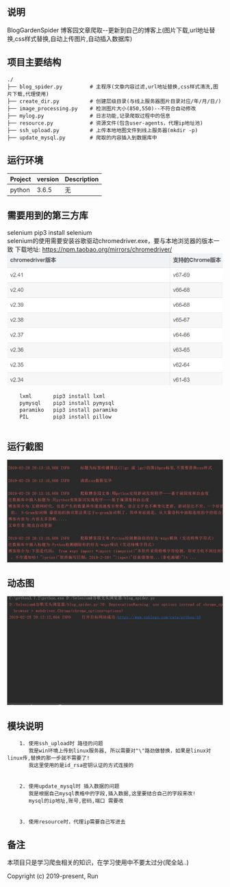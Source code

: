 ## 说明
BlogGardenSpider 
博客园文章爬取--更新到自己的博客上(图片下载,url地址替换,css样式替换,自动上传图片,自动插入数据库)

## 项目主要结构
```
./
├── blog_spider.py         # 主程序(文章内容过滤,url地址替换,css样式清洗,图片下载,代理使用)
├── create_dir.py          # 创建层级目录(与线上服务器图片目录对应/年/月/日/)
├── image_processing.py    # 检测图片大小(850,550)--不符合自动修改   
├── mylog.py               # 日志功能,记录爬取过程中的信息
├── resource.py            # 资源文件(包含user-agents，代理ip地址池)
├── ssh_upload.py          # 上传本地地图文件到线上服务器(mkdir -p)
├── update_mysql.py        # 爬取的内容插入到数据库中

```

## 运行环境
| Project | version | Description |
|---------|--------|-------------|
| python  | 3.6.5 | 无 |



## 需要用到的第三方库
selenium   pip3 install selenium   
selenium的使用需要安装谷歌驱动chromedriver.exe，要与本地浏览器的版本一致
下载地址: https://npm.taobao.org/mirrors/chromedriver/
![Image text](https://github.com/py3study/BlogGardenSpider/blob/master/%E5%9B%BE%E7%89%87%E5%8A%A0%E8%BD%BD/222.png)

```
	lxml       pip3 install lxml
	pymysql    pip3 install pymysql
	paramiko   pip3 install paramiko
	PIL        pip3 install pillow
	
```


## 运行截图
![Image text](https://github.com/py3study/BlogGardenSpider/blob/master/%E5%9B%BE%E7%89%87%E5%8A%A0%E8%BD%BD/111.png)


## 动态图
![Image text](https://github.com/py3study/BlogGardenSpider/blob/master/%E5%9B%BE%E7%89%87%E5%8A%A0%E8%BD%BD/blogspider.gif)




## 模块说明
```
	1. 使用ssh_upload时 路径的问题
	   我是win环境上传到linux服务器, 所以需要对"\"路劲做替换，如果是linux对linux传,替换的那一步就不需要了!
	   我这里使用的是id_rsa密钥认证的方式连接的
	   
	
	2. 使用update_mysql时 插入数据的问题
	   我是根据自己mysql表格中的字段,插入数据,这里要结合自己的字段来改!
	   mysql的ip地址,账号,密码,端口 需要改
	
	
	3. 使用resource时，代理ip需要自己写进去
```


## 备注
本项目只是学习爬虫相关的知识，在学习使用中不要太过分(爬全站..)


Copyright (c) 2019-present, Run
